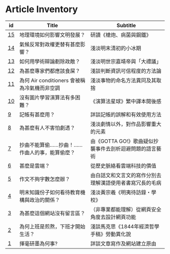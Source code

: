 # Article Inventory

| id | Title | Subtitle |
| --- | --- | --- |
| [15](yr-2022/15.md) | 地理環境如何影響文明發展？ | 研讀《槍炮、病菌與鋼鐵》|
| [14](yr-2022/14.md) | 氣候反常對政權更替有甚麼影響？ | 淺淡明末清初的小冰期 |
| [13](yr-2022/13.md) | 如何用學術辯論剷除政敵？ | 淺淡明世宗嘉靖帝與「大禮議」 |
| [12](yr-2022/12.md) | 為甚麼專家們都應該食屎？ | 淺談判斷資訊可信程度的方法論 |
| [11](yr-2022/11.md) | 為何 Air conditioners 會被稱為冷氣機而非空調 | 淺淡事物的命名方法異同及其取捨 |
| [10](yr-2022/10.md) | 沒有圖片學習演算法有多困難？ | 《演算法星球》繁中譯本閱後感 |
| [9](yr-2022/9.md) | 記帳有甚麼用？ | 詳談記帳的誤解和有效使用方法 |
| [8](yr-2022/8.md) | 為甚麼有人不害怕劇透？ | 淺淡劇情以外，對作品影響重大的元素 |
| [7](yr-2022/7.md) | 抄曲不能算偷……抄曲！……作曲人的事，能算偷麼？ | 由《GOTTA GO!》歌曲疑似抄襲事件去剖析迴避問題的語言藝術 |
| [6](yr-2022/6.md) | 甚麼是雲端？ | 從歷史脈絡看雲端科技的價值 |
| [5](yr-2022/5.md) | 作文不夠字數怎麼辦？ | 由白話文和文言文的寫作分別去理解漢語使用者書寫冗長的毛病 |
| [4](yr-2022/4.md) | 明末知識份子如何看待教育機構與政治的關係？ | 淺淡黃宗羲《明夷待訪錄・學校》 |
| [3](yr-2022/3.md) | 為甚麼這個網站沒有留言區？ | （非專業都能理解）從網頁安全角度去設計網頁功能 |
| [2](yr-2022/2.md) | 為何上班是煎熬，下班才開始生活？ | 淺談馬克思《1844年經濟哲學手稿》勞動異化說 |
| [1](yr-2022/1.md) | 揮毫研墨為何事? | 詳談文章寫作及網站建立原由 |
